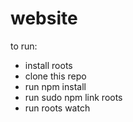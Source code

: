 website
=======

to run:
 - install roots
 - clone this repo
 - run npm install
 - run sudo npm link roots
 - run roots watch
